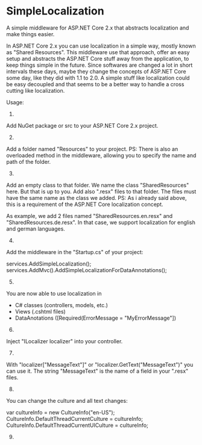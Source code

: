 # SimpleLocalization
A simple middleware for ASP.NET Core 2.x that abstracts localization and make things easier.

In ASP.NET Core 2.x you can use localization in a simple way, mostly known as "Shared Resources". This middleware use that approach, offer an easy setup and abstracts the ASP.NET Core stuff away from the application, to keep things simple in the future. Since softwares are changed a lot in short intervals these days, maybe they change the concepts of ASP.NET Core some day, like they did with 1.1 to 2.0. A simple stuff like localization could be easy decoupled and that seems to be a better way to handle a cross cutting like localization.

Usage:

1.
Add NuGet package or src to your ASP.NET Core 2.x project.

2.
Add a folder named "Resources" to your project.
PS: There is also an overloaded method in the middleware, allowing you to specify the name and path of the folder.

3)
Add an empty class to that folder. We name the class "SharedResources" here. But that is up to you.
Add also ".resx" files to that folder. The files must have the same name as the class we added.
PS: As i already said above, this is a requirement of the ASP.NET Core localization concept.

As example, we add 2 files named "SharedResources.en.resx" and "SharedResources.de.resx".
In that case, we support localization for english and german languages.

4)
Add the middleware in the "Startup.cs" of your project:

  services.AddSimpleLocalization<SharedResources>();
  services.AddMvc().AddSimpleLocalizationForDataAnnotations<SharedResources>();

5)
You are now able to use localization in
- C# classes (controllers, models, etc.)
- Views (.cshtml files)
- DataAnotations ([Required(ErrorMessage = "MyErrorMessage"])

6)
Inject "ILocalizer<SharedRessources> localizer" into your controller.
  
7)
With "localizer["MessageText"]" or "localizer.GetText("MessageText")" you can use it.
The string "MessageText" is the name of a field in your ".resx" files.

8)
You can change the culture and all text changes:

  var cultureInfo = new CultureInfo("en-US");
  CultureInfo.DefaultThreadCurrentCulture = cultureInfo;
  CultureInfo.DefaultThreadCurrentUICulture = cultureInfo;

9)
